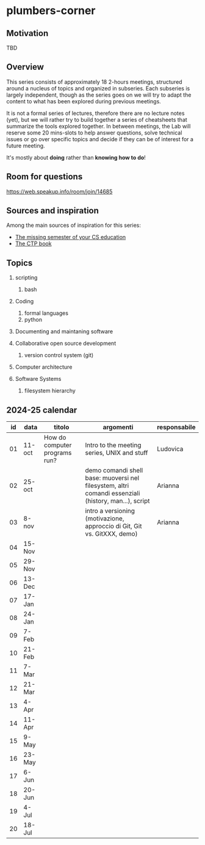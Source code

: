 # plumbers-corner

## Motivation

TBD

## Overview

This series consists of approximately 18 2-hours meetings, structured around a nucleus of topics and organized in subseries.
Each subseries is largely independent, though as the series goes on we will try to adapt the content to what has been explored during previous meetings.

It is not a formal series of lectures, therefore there are no lecture notes (yet), but we will rather try to build together a series of cheatsheets that summarize the tools explored together.
In between meetings, the Lab will reserve some 20 mins-slots to help answer questions, solve technical issues or go over specific topics and decide if they can be of interest for a future meeting.

It's mostly about **doing** rather than **knowing how to do**!

## Room for questions

https://web.speakup.info/room/join/14685

## Sources and inspiration

Among the main sources of inspiration for this series:
- [The missing semester of your CS education](https://missing.csail.mit.edu/)
- [The CTP book](https://comp-think.github.io/)

## Topics

1. scripting
   1. bash

2. Coding
   1. formal languages
   2. python

3. Documenting and maintaning software

4. Collaborative open source development
   1. version control system (git)

5. Computer architecture

6. Software Systems
   1. filesystem hierarchy




## 2024-25 calendar

| id | data   | titolo | argomenti | responsabile |
|----|--------|--------|-----------|--------------|
| 01 | 11-oct | How do computer programs run? | Intro to the meeting series, UNIX and stuff | Ludovica |
| 02 | 25-oct |  | demo comandi shell base: muoversi nel filesystem, altri comandi essenziali (history, man...), script | Arianna |
| 03 | 8-nov  |  | intro a versioning (motivazione, approccio di Git, Git vs. GitXXX, demo) | Arianna |
| 04 | 15-Nov |
| 05 | 29-Nov |
| 06 | 13-Dec |
| 07 | 17-Jan |
| 08 | 24-Jan |
| 09 | 7-Feb  |
| 10 | 21-Feb |
| 11 | 7-Mar  |
| 12 | 21-Mar |
| 13 | 4-Apr  |
| 14 | 11-Apr |
| 15 | 9-May  |
| 16 | 23-May |
| 17 | 6-Jun  |
| 18 | 20-Jun |
| 19 | 4-Jul  |
| 20 | 18-Jul |